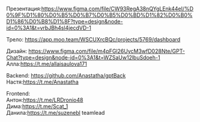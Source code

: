 Презентация:https://www.figma.com/file/CW93RegA38nQYgLEnk44eI/%D0%9F%D1%80%D0%B5%D0%B7%D0%B5%D0%BD%D1%82%D0%B0%D1%86%D0%B8%D1%8F?type=design&node-id=0%3A1&t=vrbJBh4sl4jecdVD-1

Трело: https://app.moo.team/WSCUXrcBQc/projects/5769/dashboard

Дизайн: https://www.figma.com/file/m4pFGl26UycM3wfD028Nte/GPT-Chat?type=design&node-id=0%3A1&t=WZSaUw12lbuSdoeh-1
Алла:https://t.me/allaisaulova171

Backend: https://github.com/Anastatha/gptBack
Настя:https://t.me/Anastatha

Frontend:<br>
Антон:https://t.me/LRDronio48</br>
Дима:https://t.me/Scat_1</br>
Данила:https://t.me/suzenebl teamlead</br>
